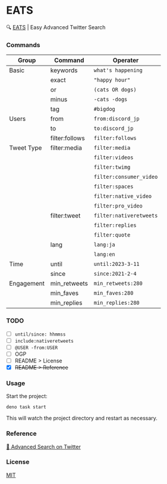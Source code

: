 # EATS

🔍 [EATS](https://m19e-eats.deno.dev/) | Easy Advanced Twitter Search

### Commands

| Group      | Command        | Operater                |
| ---------- | -------------- | ----------------------- |
| Basic      | keywords       | `what's happening`      |
| &nbsp;     | exact          | `"happy hour"`          |
| &nbsp;     | or             | `(cats OR dogs)`        |
| &nbsp;     | minus          | `-cats -dogs`           |
| &nbsp;     | tag            | `#bigdog`               |
| Users      | from           | `from:discord_jp`       |
| &nbsp;     | to             | `to:discord_jp`         |
| &nbsp;     | filter:follows | `filter:follows`        |
| Tweet Type | filter:media   | `filter:media`          |
| &nbsp;     | &nbsp;         | `filter:videos`         |
| &nbsp;     | &nbsp;         | `filter:twimg`          |
| &nbsp;     | &nbsp;         | `filter:consumer_video` |
| &nbsp;     | &nbsp;         | `filter:spaces`         |
| &nbsp;     | &nbsp;         | `filter:native_video`   |
| &nbsp;     | &nbsp;         | `filter:pro_video`      |
| &nbsp;     | filter:tweet   | `filter:nativeretweets` |
| &nbsp;     | &nbsp;         | `filter:replies`        |
| &nbsp;     | &nbsp;         | `filter:quote`          |
| &nbsp;     | lang           | `lang:ja`               |
| &nbsp;     | &nbsp;         | `lang:en`               |
| Time       | until          | `until:2023-3-11`       |
| &nbsp;     | since          | `since:2021-2-4`        |
| Engagement | min_retweets   | `min_retweets:280`      |
| &nbsp;     | min_faves      | `min_faves:280`         |
| &nbsp;     | min_replies    | `min_replies:280`       |

### TODO

- [ ] `until/since: hhmmss`
- [ ] `include:nativeretweets`
- [ ] `@USER -from:USER`
- [ ] OGP
- [ ] README > License
- [x] ~~README > Reference~~

### Usage

Start the project:

```
deno task start
```

This will watch the project directory and restart as necessary.

### Reference

[👀 Advanced Search on Twitter](https://github.com/igorbrigadir/twitter-advanced-search)

### License

[MIT](./LICENSE.md)
